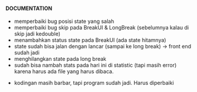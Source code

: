 

#### DOCUMENTATION
+ memperbaiki bug posisi state yang salah
+ memperbaiki bug skip pada BreakUI & LongBreak (sebelumnya kalau di skip jadi kedouble)
+ menambahkan status state pada BreakUI (ada state hitamnya)
+ state sudah bisa jalan dengan lancar (sampai ke long break) -> front end sudah jadi
+ menghilangkan state pada long break
+ sudah bisa nambah stats pada hari ini di statistic (tapi masih error) karena harus ada file yang harus dibaca.
- kodingan masih barbar, tapi program sudah jadi. Harus diperbaiki

